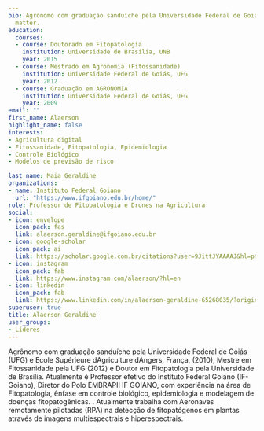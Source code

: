 ```yaml
---
bio: Agrônomo com graduação sanduíche pela Universidade Federal de Goiás (UFG) e Ecole Supérieure d'Agriculture d'Angers, França, (2010), Mestre em Fitossanidade pela UFG (2012) e Doutor em Fitopatologia pela Universidade de Brasília. Atualmente é Professor efetivo do Instituto Federal Goiano (IF-Goiano), Diretor do Polo EMBRAPII IF GOIANO, com experiência na área de Fitopatologia, ênfase em controle biológico, epidemiologia e modelagem de doenças fitopatogênicas. . Atualmente trabalha com Aeronaves remotamente pilotadas (RPA) na detecção de fitopatógenos em plantas através de imagens multiespectrais e hiperespectrais. 
  matter.
education:
  courses:
  - course: Doutorado em Fitopatologia
    institution: Universidade de Brasília, UNB
    year: 2015
  - course: Mestrado em Agronomia (Fitossanidade)
    institution: Universidade Federal de Goiás, UFG
    year: 2012
  - course: Graduação em AGRONOMIA
    institution: Universidade Federal de Goiás, UFG
    year: 2009
email: ""
first_name: Alaerson
highlight_name: false
interests:
- Agricultura digital
- Fitossanidade, Fitopatologia, Epidemiologia
- Controle Biológico
- Modelos de previsão de risco

last_name: Maia Geraldine
organizations:
- name: Instituto Federal Goiano
  url: "https://www.ifgoiano.edu.br/home/"
role: Professor de Fitopatologia e Drones na Agricultura
social:
- icon: envelope
  icon_pack: fas
  link: alaerson.geraldine@ifgoiano.edu.br 
- icon: google-scholar
  icon_pack: ai
  link: https://scholar.google.com.br/citations?user=9JittJYAAAAJ&hl=pt-BR
- icon: instagram
  icon_pack: fab
  link: https://www.instagram.com/alaerson/?hl=en
- icon: linkedin
  icon_pack: fab
  link: https://www.linkedin.com/in/alaerson-geraldine-65268035/?originalSubdomain=br
superuser: true
title: Alaerson Geraldine
user_groups:
- Líderes
---
```


Agrônomo com graduação sanduíche pela Universidade Federal de Goiás (UFG) e Ecole Supérieure dAgriculture dAngers, França, (2010), Mestre em Fitossanidade pela UFG (2012) e Doutor em Fitopatologia pela Universidade de Brasília. Atualmente é Professor efetivo do Instituto Federal Goiano (IF-Goiano), Diretor do Polo EMBRAPII IF GOIANO, com experiência na área de Fitopatologia, ênfase em controle biológico, epidemiologia e modelagem de doenças fitopatogênicas. . Atualmente trabalha com Aeronaves remotamente pilotadas (RPA) na detecção de fitopatógenos em plantas através de imagens multiespectrais e hiperespectrais. 

